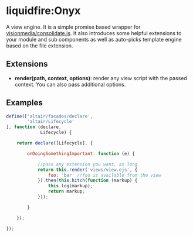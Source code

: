 # liquidfire:Onyx
A view engine. It is a simple promise based wrapper for [visionmedia/consolidate.js](https://github.com/visionmedia/consolidate.js).
It also introduces some helpful extensions to your module and sub components as well as auto-picks template engine based
on the file extension.

## Extensions

- **render(path, context, options)**: render any view script with the passed context. You can also pass additional options.

## Examples
``` js
define(['altair/facades/declare',
        'altair/Lifecycle'
], function (declare,
             Lifecycle) {

    return declare([Lifecycle], {

        onDoingSomethingImportant: function (e) {

            //pass any extension you want, as long
            return this.render('views/view.ejs', {
                foo: 'bar' //foo is available from the view
            }).then(this.hitch(function (markup) {
                this.log(markup);
                return markup;
            }));

        }

    });

});
```

